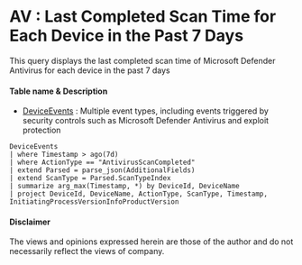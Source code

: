 # AV : Last Completed Scan Time for Each Device in the Past 7 Days
This query displays the last completed scan time of Microsoft Defender Antivirus for each device in the past 7 days

#### Table name & Description
- [DeviceEvents](https://learn.microsoft.com/en-us/microsoft-365/security/defender/advanced-hunting-deviceevents-table?view=o365-worldwide) :	Multiple event types, including events triggered by security controls such as Microsoft Defender Antivirus and exploit protection

```kusto
DeviceEvents
| where Timestamp > ago(7d)
| where ActionType == "AntivirusScanCompleted"
| extend Parsed = parse_json(AdditionalFields)
| extend ScanType = Parsed.ScanTypeIndex
| summarize arg_max(Timestamp, *) by DeviceId, DeviceName
| project DeviceId, DeviceName, ActionType, ScanType, Timestamp, InitiatingProcessVersionInfoProductVersion
```

#### Disclaimer
The views and opinions expressed herein are those of the author and do not necessarily reflect the views of company.